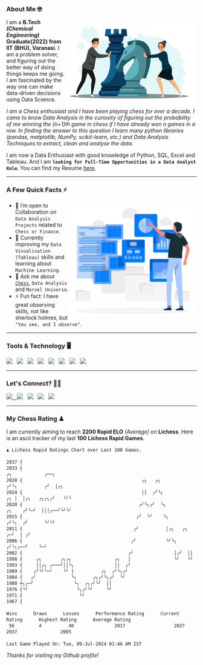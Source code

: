 ### About Me 🤓
<img align="right" alt="Coding" width="350" src="https://github.com/Laxman-Lakhan/Laxman-Lakhan/blob/master/Assets/Chess_Vector.jpg">   

I am a **B.Tech** _**(Chemical Engineering)**_ **Graduate(2022) from IIT (BHU), Varanasi**. I am a problem solver, and figuring out the better way of doing things keeps me going. I am fascinated by the way one can make data-driven decisions using Data Science. 

_I am a Chess enthusiast and I have been playing chess for over a decade. I came to know Data Analysis in the curiosity of figuring out the probability of me winning the (n+1)th game in chess if I have already won n games in a row. In finding the answer to this question I learn many python libraries (pandas, matplotlib, NumPy, scikit-learn, etc.) and Data Analysis Techniques to extract, clean and analyse the data._

I am now a Data Enthusiast with good knowledge of Python, SQL, Excel and Tableau. And I am **`looking for Full-Time Opportunities in a Data Analyst Role`**. You can find my Resume
 [here](https://drive.google.com/file/d/1UIOoogRLj5eGQFQBkuvMmTISZVdl2Ok7/view?usp=sharing).


---

### A Few Quick Facts ⚡️
<img align="right" alt="Coding" width="340" src="https://github.com/Laxman-Lakhan/Laxman-Lakhan/blob/master/Assets/Data_Vector.jpg">   

- 🤝 I’m open to Collaboration on `Data Analysis Projects` related to `Chess or Finance`.
- 📖 Currently improving my `Data Visualisation (Tableau)` skills and learning about `Machine Learning`.
- 💬 Ask me about [`Chess`](https://lichess.org/@/YourKingIsInDanger), `Data Analysis` and `Marvel Universe`.
- ⚡️ Fun fact: I have great observing skills, not like sherlock holmes, but `"You see, and I observe"`.

---
### Tools & Technology 🖥

<img src="https://img.shields.io/badge/Python-white?logo=Python&logoColor=ColorName&style=ShieldStyle" /> &nbsp;
<img src="https://img.shields.io/badge/MySQL-white?logo=MySQL&logoColor=ColorName&style=ShieldStyle" /> &nbsp;
<img src="https://img.shields.io/badge/Tableau-white?logo=Tableau&logoColor=ColorName&style=ShieldStyle" /> &nbsp;
<img src="https://img.shields.io/badge/Excel-white?logo=Microsoft+Excel&logoColor=196F3D&style=ShieldStyle" /> &nbsp;
<img src="https://img.shields.io/badge/Jupyter-white?logo=Jupyter&logoColor=ColorName&style=ShieldStyle" /> &nbsp;
<img src="https://img.shields.io/badge/pandas-white?logo=Pandas&logoColor=000080&style=ShieldStyle" /> &nbsp;
<img src="https://img.shields.io/badge/numpy-white?logo=Numpy&logoColor=85C1E9&style=ShieldStyle" /> &nbsp;
<img src="https://img.shields.io/badge/scikit learn-white?logo=Scikit+Learn&logoColor=ColorName&style=ShieldStyle" /> &nbsp;



---

### Let's Connect? 🫳🏻

<a href="mailto:laxmansingh.lakhan@gmail.com"> <img src="https://img.icons8.com/fluent/48/000000/gmail.png" width="3.5%"/> &nbsp;
[<img src="https://img.icons8.com/color/48/000000/linkedin.png" width="3.5%"/>](https://www.linkedin.com/in/laxman-lakhan/)  &nbsp;
[<img src="https://img.icons8.com/fluent/48/000000/facebook-new.png" width="3.5%"/>](https://www.facebook.com/s.laxmanlakhan/)  &nbsp;
[<img src="https://img.icons8.com/fluent/48/000000/instagram-new.png" width="3.5%"/>](https://www.instagram.com/laxman.lakhan/)  &nbsp;
[<img src="https://img.icons8.com/color/48/000000/twitter.png" width="3.5%"/>](https://twitter.com/laxman__lakhan)  &nbsp;

 ---
  
### My Chess Rating ♟
  
I am currently aiming to reach **2200 Rapid ELO** *(Average)* on **Lichess**. Here is an ascii tracker of my last **100 Lichess Rapid Games**.

  ```
  ♟︎ 𝙻𝚒𝚌𝚑𝚎𝚜𝚜 Rapid 𝚁𝚊𝚝𝚒𝚗𝚐𝚜 𝙲𝚑𝚊𝚛𝚝 𝚘𝚟𝚎𝚛 𝙻𝚊𝚜𝚝 𝟷00 𝙶𝚊𝚖𝚎𝚜.
  
2037 ┤
2033 ┤                                                                               ╭╮            ╭──╮
2028 ┤                                            ╭╮   ╭╮                           ╭╯╰╮          ╭╯  │╭╮
2024 ┤                                            ││  ╭╯╰╮                       ╭╮ │  │╭╮   ╭╮╭╮╭╯   ╰╯╰
2020 ┤                                           ╭╯╰╮╭╯  ╰╮               ╭╮    ╭╯╰─╯  │││╭──╯╰╯╰╯
2015 ┤                                          ╭╯  ╰╯    ╰╮             ╭╯╰╮  ╭╯      ╰╯╰╯
2011 ┤                                         ╭╯          │╭╮   ╭╮    ╭─╯  │ ╭╯
2006 ┤                                        ╭╯           ╰╯╰╮ ╭╯╰╮╭──╯    ╰─╯
2002 ┤                                       ╭╯               │╭╯  ││
1998 ┤     ╭╮       ╭╮╭╮                ╭╮   │                ╰╯   ╰╯
1993 ┤     ││╭╮ ╭───╯││╰╮               ││  ╭╯
1989 ┤    ╭╯╰╯╰─╯    ╰╯ │          ╭╮  ╭╯╰╮╭╯
1984 ┤   ╭╯             ╰╮      ╭╮╭╯╰╮╭╯  ╰╯
1980 ┼╮╭─╯               ╰╮  ╭╮╭╯╰╯  ││
1976 ┤╰╯                  ╰╮╭╯╰╯     ╰╯
1971 ┤                     ╰╯
1967 ┤ 

Wins      Draws      Losses      Performance Rating      Current Rating      Highest Rating      Average Rating
   56         4          40               2017                  2027                2037                2005     

Last Game Played On: Tue, 09-Jul-2024 01:46 AM IST
  ```
  
  
*Thanks for visiting my Github profile!*
